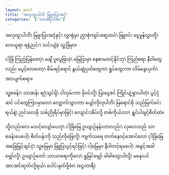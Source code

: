 ```yaml
---
layout: post
title: "အလှထူးပါဘိ မြဖူးပြာအငုံ"
categories:  ["ဘဝခရီးလမ်း"]
---
```


အလှထူးပါဘိ\\
မြဖူးပြာအငုံနှင့်\\
လွှာရုံမှာ ညှာစုံကျင်းရော့ထင်\\
ဖြူဝင်း ငွေမှုန်လွှာတို့\\
လေယူရာ ရနံ့ညင်း\\
သင်းပျံခဲ့ သူ့ခြံမှာ။

<!-- more -->
ငါ့ခြံ ကြည့်ပြန်တော့\\
မချိ ပူပွေဖြာခဲ့\\
မြေပြာမှာ နေစာမတင့်နိုင်ဘု\\
ကြည်စရာ နီဝါတွေလည်း မပွင့်လေတော့\\
စိမ်းရင့်ရောင် နွယ်ချုံပုတ်တွေက\\
ရှုပ်ထွေးကာ လိမ်ခွေယှက်\\
အားပျက်စရာ။

သူ့စခန်း\\
သာဆန်း ရဂုံသွင်မို့\\
ငါလှမ်းကာ ခိုဝင်လို့\\
ပြာငွေစင် ကြိုင်ပျံ့ရှားပါတဲ့\\
ပွင့်ငုံဆင် ပင်တွေကြားမှာလေ\\
လျှောက်သွားကာ ပျော်လိုလှပါဘိ\\
မြရောင်စို သည်မြက်ခင်း ရယ်နဲ့\\
ညင်းလေခို သစ်ညိုရိပ်မှာဖြင့်\\
လျောင်းအိပ်လို့ တစ်ကိုယ်သာ\\
ရွှင်ပါချင့်စိတ်ထဲ။

သို့လည်းလေ မသင့်လျော်ပေဘု\\
ငါ့ခြံမြေ ဥယျာဉ်နန်းဟာလည်း\\
လှလေသည် သာစခန်းပေပေါ့\\
စိတ်ပန်းကို သည်လိုဖြေလို့\\
ကျက်သရေ တက်နေဝင့်အောင်လေ\\
င့ါခြံမြေ အခြေမြှင့်ချင်ငဲ့\\
သူ့မြေမှာ ဖြူပြာပွင့်ရင်ဖြင့်\\
ငါ့မြေမှာ နီဝါတင့်ရမပေါ့\\
အခွင့်အခါ မျှော်လို့\\
ဥယျာဉ်တော် သာယာရေးကိုလေ\\
ရှုမြင်မျှော် ခါခါတွေးပါလို့\\
မနှေးပင် အားအင်ထုတ်လို့ရယ်\\
ပေါင်းနုတ်ဖို့ခဲ။\\
(ငွေတာရီ)

